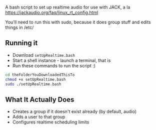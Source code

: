 A bash script to set up realtime audio for use with JACK, a la https://jackaudio.org/faq/linux_rt_config.html

You'll need to run this with sudo, because it does group stuff and edits things in /etc/

## Running it
* Download `setUpRealtime.bash`
* Start a shell instance - launch a terminal, that is
* Run these commands to run the script :)
```bash
cd theFolderYouDownloadedThisTo
chmod +x setUpRealtime.bash
sudo ./setUpRealtime.bash
```

## What It Actually Does
* Creates a group if it doesn't exist already (by default, audio)
* Adds a user to that group
* Configures realtime scheduling limits